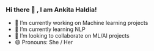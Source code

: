### Hi there 👋 , I am Ankita Haldia! 



- 🔭 I’m currently working on Machine learning projects
- 🌱 I’m currently learning NLP
- 👯 I’m looking to collaborate on ML/AI projects
- 😄 Pronouns: She / Her

<!--
**ankitahaldia/ankitahaldia** is a ✨ _special_ ✨ repository because its `README.md` (this file) appears on your GitHub profile.

- ⚡ Fun fact: 
- 💬 Ask me about ...
- 📫 How to reach me: 


I am a perpetual, quick learner and keen to explore the realm of Data analytics and science. I am deeply excited about the times we live in and the rate at which data is being generated and being transformed as an asset. I am well versed with a few tools for dealing with data and also in the process of learning some other tools and knowledge required to exploit data.






